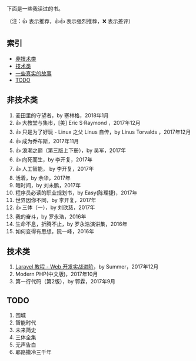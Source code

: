下面是一些我读过的书。

（注：:+1: 表示推荐，:+1::+1: 表示强烈推荐，:x: 表示差评）

## 索引

- [非技术类](#非技术类)
- [技术类](#技术类)
- [一些真实的故事](./positive-story.md)
- [TODO](#TODO)

## 非技术类
1. 麦田里的守望者，by 塞林格，2018年1月
1. :+1: 大教堂与集市，[美] Eric S·Raymond ，2017年12月
1. :+1: 只是为了好玩 - Linux 之父 Linus 自传，by Linus Torvalds ，2017年12月
1. :+1: 成为乔布斯，2017年11月
1. :+1: 浪潮之巅（第三版上下册），by 吴军，2017年
1. :+1: 向死而生，by 李开复，2017年
1. :+1: 人工智能， by 李开复，2017年
1. 活着，by 余华，2017年
1. 暗时间，by 刘未鹏，2017年
1. 程序员必读的职业规划书，by Easy(陈理捷)，2017年
1. 世界因你不同，by 李开复，2017年
1. :+1: 三体（一），by 刘欣慈，2017年
1. 我的奋斗，by 罗永浩，2016年
1. 生命不息，折腾不止，by 罗永浩演讲集，2016年
1. 如何变得有思想，阮一峰，2016年 

## 技术类
1. [Laravel 教程 - Web 开发实战进阶](https://fsdhub.com/books/laravel-intermediate-training-5.5)，by Summer，2017年12月
1. Modern PHP(中文版)，2017年10月
1. 第一行代码（第2版），by 郭霖，2017年9月

## TODO

1. 围城
1. 智能时代
1. 未来简史
1. 三体全集
1. 无声告白
1. 耶路撒冷三千年